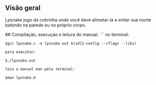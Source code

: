 ## Visão geral
<p>
	Lpsnake jogo da cobrinha onde você deve alimetar-la e evitar
	sua morte batendo na parede ou no próprio corpo.
</p>
## Compilação, execução e leitura do manual.
```
	no terminal:

	$gcc lpsnake.c -o lpsnake.out $(sdl2-config --cflags --libs)

	para executar:

	$./lpsnake.out

	leia o manual man pelo terminal:

	$man lpsnake.6
```
